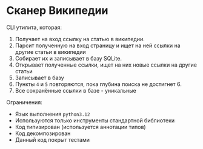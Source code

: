 # Сканер Википедии

CLI утилита, которая:
1) Получает на вход ссылку на статью в википедии.
2) Парсит полученную на вход страницу и ищет на ней ссылки на другие статьи в википедии
3) Собирает их и записывает в базу SQLite.
4) Открывает полученные ссылки, ищет на них новые ссылки на другие статьи
5) Записывает в базу
6) Пункты `4` и `5` повторяются, пока глубина поиска не достигнет 6.
7) Все сохранённые ссылки в базе - уникальные

Ограничения:
- Язык выполнения `python3.12`
- Используются только инструменты стандартной библиотеки 
- Код типизирован (используется аннотации типов)
- Код декомпозирован 
- Данный код покрыт тестами